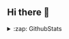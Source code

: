 ## Hi there 👋

<!--
**Nickgaming-Hithub/Nickgaming-Hithub** is a ✨ _special_ ✨ repository because its `README.md` (this file) appears on your GitHub profile.

Here are some ideas to get you started:

- 🔭 I’m currently working on ...
- 🌱 I’m currently learning ...
- 👯 I’m looking to collaborate on ...
- 🤔 I’m looking for help with ...
- 💬 Ask me about ...
- 📫 How to reach me: ...
- 😄 Pronouns: ...
- ⚡ Fun fact: ...
-->

<details>
  <summary>:zap: GithubStats</summary>
  <img align="left" alt="Nickgaming's GitHub Stats" src="https://nickgaming-github-readme-stats.netlify.app/api?username=Nickgaming-Hithub&show_icons=true&hide_border=true" \>
</details>

